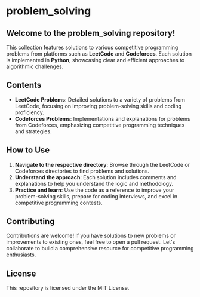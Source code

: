 # problem_solving

## Welcome to the problem_solving repository!

This collection features solutions to various competitive programming problems from platforms such as **LeetCode** and **Codeforces**. Each solution is implemented in **Python**, showcasing clear and efficient approaches to algorithmic challenges.

## Contents
- **LeetCode Problems**: Detailed solutions to a variety of problems from LeetCode, focusing on improving problem-solving skills and coding proficiency.
- **Codeforces Problems**: Implementations and explanations for problems from Codeforces, emphasizing competitive programming techniques and strategies.

## How to Use
1. **Navigate to the respective directory**: Browse through the LeetCode or Codeforces directories to find problems and solutions.
2. **Understand the approach**: Each solution includes comments and explanations to help you understand the logic and methodology.
3. **Practice and learn**: Use the code as a reference to improve your problem-solving skills, prepare for coding interviews, and excel in competitive programming contests.

## Contributing
Contributions are welcome! If you have solutions to new problems or improvements to existing ones, feel free to open a pull request. Let's collaborate to build a comprehensive resource for competitive programming enthusiasts.

## License
This repository is licensed under the MIT License.
